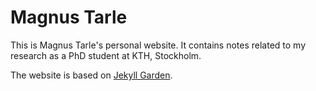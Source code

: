 # Magnus Tarle
This is Magnus Tarle's personal website. It contains notes related to my research as a PhD student at KTH, Stockholm.

The website is based on [Jekyll Garden](https://jekyll-garden.github.io/).
